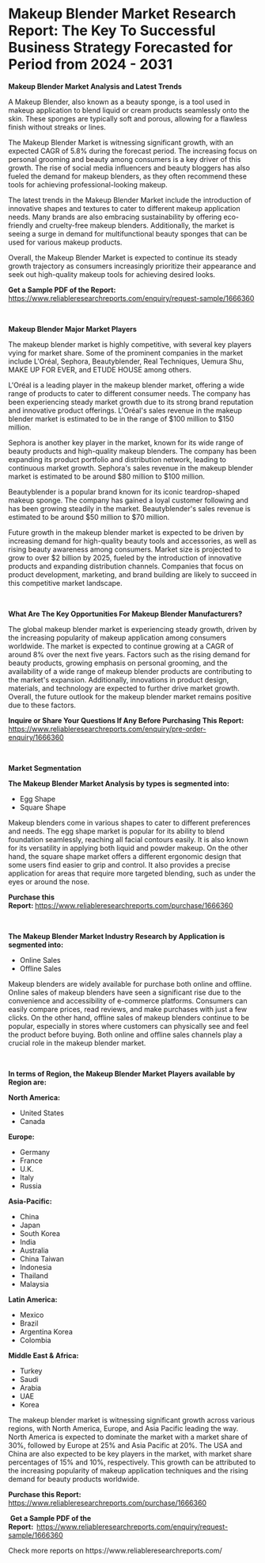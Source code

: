 <p><h1>Makeup Blender Market Research Report: The Key To Successful Business Strategy Forecasted for Period from 2024 - 2031</h1></p><p><strong>Makeup Blender Market Analysis and Latest Trends</strong></p>
<p><p>A Makeup Blender, also known as a beauty sponge, is a tool used in makeup application to blend liquid or cream products seamlessly onto the skin. These sponges are typically soft and porous, allowing for a flawless finish without streaks or lines.</p><p>The Makeup Blender Market is witnessing significant growth, with an expected CAGR of 5.8% during the forecast period. The increasing focus on personal grooming and beauty among consumers is a key driver of this growth. The rise of social media influencers and beauty bloggers has also fueled the demand for makeup blenders, as they often recommend these tools for achieving professional-looking makeup.</p><p>The latest trends in the Makeup Blender Market include the introduction of innovative shapes and textures to cater to different makeup application needs. Many brands are also embracing sustainability by offering eco-friendly and cruelty-free makeup blenders. Additionally, the market is seeing a surge in demand for multifunctional beauty sponges that can be used for various makeup products.</p><p>Overall, the Makeup Blender Market is expected to continue its steady growth trajectory as consumers increasingly prioritize their appearance and seek out high-quality makeup tools for achieving desired looks.</p></p>
<p><strong>Get a Sample PDF of the Report:&nbsp;</strong> <a href="https://www.reliableresearchreports.com/enquiry/request-sample/1666360">https://www.reliableresearchreports.com/enquiry/request-sample/1666360</a></p>
<p>&nbsp;</p>
<p><strong>Makeup Blender Major Market Players</strong></p>
<p><p>The makeup blender market is highly competitive, with several key players vying for market share. Some of the prominent companies in the market include L'Oréal, Sephora, Beautyblender, Real Techniques, Uemura Shu, MAKE UP FOR EVER, and ETUDE HOUSE among others.</p><p>L'Oréal is a leading player in the makeup blender market, offering a wide range of products to cater to different consumer needs. The company has been experiencing steady market growth due to its strong brand reputation and innovative product offerings. L'Oréal's sales revenue in the makeup blender market is estimated to be in the range of $100 million to $150 million.</p><p>Sephora is another key player in the market, known for its wide range of beauty products and high-quality makeup blenders. The company has been expanding its product portfolio and distribution network, leading to continuous market growth. Sephora's sales revenue in the makeup blender market is estimated to be around $80 million to $100 million.</p><p>Beautyblender is a popular brand known for its iconic teardrop-shaped makeup sponge. The company has gained a loyal customer following and has been growing steadily in the market. Beautyblender's sales revenue is estimated to be around $50 million to $70 million.</p><p>Future growth in the makeup blender market is expected to be driven by increasing demand for high-quality beauty tools and accessories, as well as rising beauty awareness among consumers. Market size is projected to grow to over $2 billion by 2025, fueled by the introduction of innovative products and expanding distribution channels. Companies that focus on product development, marketing, and brand building are likely to succeed in this competitive market landscape.</p></p>
<p>&nbsp;</p>
<p><strong>What Are The Key Opportunities For Makeup Blender Manufacturers?</strong></p>
<p><p>The global makeup blender market is experiencing steady growth, driven by the increasing popularity of makeup application among consumers worldwide. The market is expected to continue growing at a CAGR of around 8% over the next five years. Factors such as the rising demand for beauty products, growing emphasis on personal grooming, and the availability of a wide range of makeup blender products are contributing to the market's expansion. Additionally, innovations in product design, materials, and technology are expected to further drive market growth. Overall, the future outlook for the makeup blender market remains positive due to these factors.</p></p>
<p><strong>Inquire or Share Your Questions If Any Before Purchasing This Report:</strong> <a href="https://www.reliableresearchreports.com/enquiry/pre-order-enquiry/1666360">https://www.reliableresearchreports.com/enquiry/pre-order-enquiry/1666360</a></p>
<p>&nbsp;</p>
<p><strong>Market Segmentation</strong></p>
<p><strong>The Makeup Blender Market Analysis by types is segmented into:</strong></p>
<p><ul><li>Egg Shape</li><li>Square Shape</li></ul></p>
<p><p>Makeup blenders come in various shapes to cater to different preferences and needs. The egg shape market is popular for its ability to blend foundation seamlessly, reaching all facial contours easily. It is also known for its versatility in applying both liquid and powder makeup. On the other hand, the square shape market offers a different ergonomic design that some users find easier to grip and control. It also provides a precise application for areas that require more targeted blending, such as under the eyes or around the nose.</p></p>
<p><strong>Purchase this Report:&nbsp;</strong><a href="https://www.reliableresearchreports.com/purchase/1666360">https://www.reliableresearchreports.com/purchase/1666360</a></p>
<p>&nbsp;</p>
<p><strong>The Makeup Blender Market Industry Research by Application is segmented into:</strong></p>
<p><ul><li>Online Sales</li><li>Offline Sales</li></ul></p>
<p><p>Makeup blenders are widely available for purchase both online and offline. Online sales of makeup blenders have seen a significant rise due to the convenience and accessibility of e-commerce platforms. Consumers can easily compare prices, read reviews, and make purchases with just a few clicks. On the other hand, offline sales of makeup blenders continue to be popular, especially in stores where customers can physically see and feel the product before buying. Both online and offline sales channels play a crucial role in the makeup blender market.</p></p>
<p>&nbsp;</p>
<p><strong>In terms of Region, the Makeup Blender Market Players available by Region are:</strong></p>
<p>
    <p> <strong> North America: </strong>
        <ul>
            <li>United States</li>
            <li>Canada</li>
        </ul>
        </p> 
    <p> <strong> Europe: </strong>
        <ul>
            <li>Germany</li>
            <li>France</li>
            <li>U.K.</li>
            <li>Italy</li>
            <li>Russia</li>
        </ul>
        </p> 
    <p> <strong> Asia-Pacific: </strong>
        <ul>
            <li>China</li>
            <li>Japan</li>
            <li>South Korea</li>
            <li>India</li>
            <li>Australia</li>
            <li>China Taiwan</li>
            <li>Indonesia</li>
            <li>Thailand</li>
            <li>Malaysia</li>
        </ul>
        </p> 
    <p> <strong> Latin America: </strong>
        <ul>
            <li>Mexico</li>
            <li>Brazil</li>
            <li>Argentina Korea</li>
            <li>Colombia</li>
        </ul>
        </p> 
    <p> <strong> Middle East & Africa: </strong>
        <ul>
            <li>Turkey</li>
            <li>Saudi</li>
            <li>Arabia</li>
            <li>UAE</li>
            <li>Korea</li>
        </ul>
    </p>
    </p>
<p><p>The makeup blender market is witnessing significant growth across various regions, with North America, Europe, and Asia Pacific leading the way. North America is expected to dominate the market with a market share of 30%, followed by Europe at 25% and Asia Pacific at 20%. The USA and China are also expected to be key players in the market, with market share percentages of 15% and 10%, respectively. This growth can be attributed to the increasing popularity of makeup application techniques and the rising demand for beauty products worldwide.</p></p>
<p><strong>Purchase this Report: </strong><a href="https://www.reliableresearchreports.com/purchase/1666360">https://www.reliableresearchreports.com/purchase/1666360</a></p>
<p>&nbsp;<strong>Get a Sample PDF of the Report:&nbsp;&nbsp;</strong><a href="https://www.reliableresearchreports.com/enquiry/request-sample/1666360">https://www.reliableresearchreports.com/enquiry/request-sample/1666360</a></p>
<p><strong></strong></p>
<p>Check more reports on https://www.reliableresearchreports.com/</p>